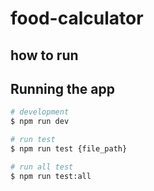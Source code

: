 # food-calculator

## how to run

## Running the app

```bash
# development
$ npm run dev

# run test
$ npm run test {file_path}

# run all test
$ npm run test:all
```
